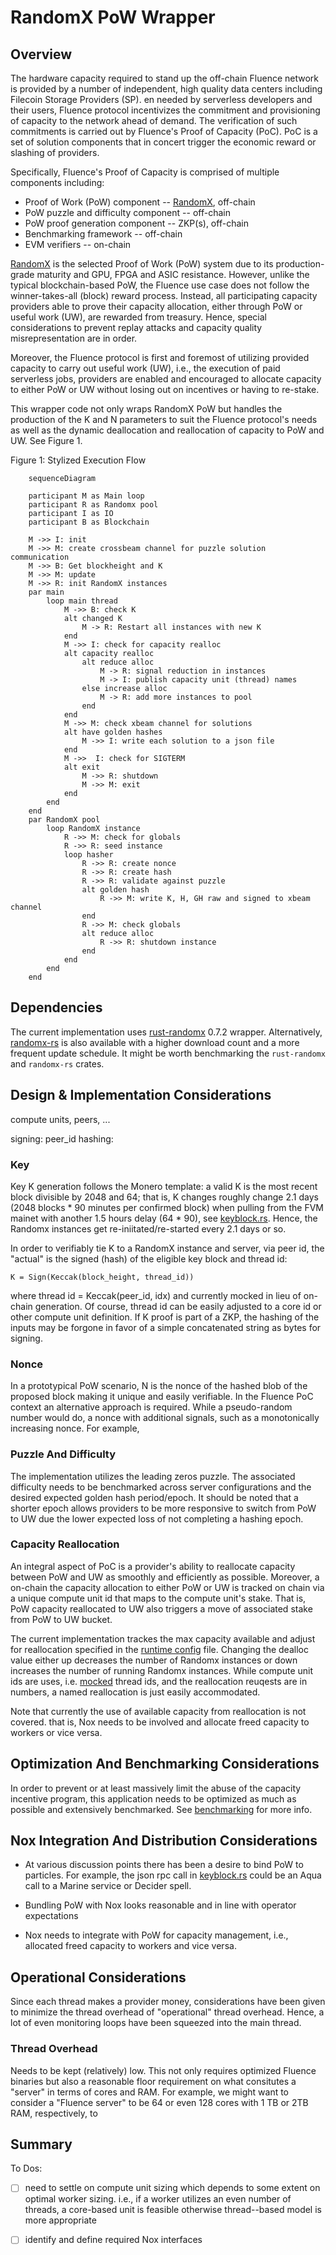 # RandomX PoW Wrapper

## Overview

The hardware capacity required to stand up the off-chain Fluence network is provided by a number of independent, high quality data centers including Filecoin Storage Providers (SP). en needed by serverless developers and their users, Fluence protocol incentivizes the commitment and provisioning of capacity to the network ahead of demand. The verification of such commitments is carried out by Fluence's Proof of Capacity (PoC). PoC is a set of solution components that in concert trigger the economic reward or slashing of providers.

Specifically, Fluence's Proof of Capacity is comprised of multiple components including:

* Proof of Work (PoW) component -- [RandomX](https://github.com/tevador/RandomX), off-chain
* PoW puzzle and difficulty component -- off-chain
* PoW proof generation component -- ZKP(s), off-chain
* Benchmarking framework -- off-chain
* EVM verifiers --  on-chain

[RandomX](https://github.com/tevador/RandomX) is the selected Proof of Work (PoW) system due to its production-grade maturity and GPU, FPGA and ASIC resistance. However, unlike the typical blockchain-based PoW, the Fluence use case does not follow the winner-takes-all (block) reward process. Instead, all participating capacity providers able to prove their capacity allocation, either through PoW or useful work (UW), are rewarded from treasury. Hence, special considerations to prevent replay attacks and capacity quality misrepresentation are in order.

Moreover, the Fluence protocol is first and foremost of utilizing provided capacity to carry out useful work (UW), i.e., the execution of paid serverless jobs, providers are enabled and encouraged to allocate capacity to either PoW or UW without losing out on incentives or having to re-stake. 

This wrapper code not only wraps RandomX PoW but handles the production of the K and N parameters to suit the Fluence protocol's needs as well as the dynamic deallocation and reallocation of capacity to PoW and UW. See Figure 1.

Figure 1: Stylized Execution Flow
```mermaid
    sequenceDiagram

    participant M as Main loop
    participant R as Randomx pool
    participant I as IO
    participant B as Blockchain

    M ->> I: init
    M ->> M: create crossbeam channel for puzzle solution communication
    M ->> B: Get blockheight and K
    M ->> M: update
    M ->> R: init RandomX instances
    par main
        loop main thread
            M ->> B: check K
            alt changed K
                M -> R: Restart all instances with new K
            end
            M ->> I: check for capacity realloc
            alt capacity realloc
                alt reduce alloc
                    M -> R: signal reduction in instances
                    M -> I: publish capacity unit (thread) names
                else increase alloc
                    M -> R: add more instances to pool
                end
            end
            M ->> M: check xbeam channel for solutions
            alt have golden hashes
                M ->> I: write each solution to a json file
            end
            M ->>  I: check for SIGTERM
            alt exit
                M ->> R: shutdown
                M ->> M: exit
            end
        end
    end
    par RandomX pool
        loop RandomX instance
            R ->> M: check for globals
            R ->> R: seed instance
            loop hasher
                R ->> R: create nonce
                R ->> R: create hash
                R ->> R: validate against puzzle
                alt golden hash
                    R ->> M: write K, H, GH raw and signed to xbeam channel
                end
                R ->> M: check globals
                alt reduce alloc
                    R ->> R: shutdown instance
                end
            end    
        end
    end
```

## Dependencies

The current implementation uses [rust-randomx](https://crates.io/crates/rust-randomx) 0.7.2 wrapper. Alternatively, [randomx-rs](https://crates.io/crates/randomx-rs) is also available with a higher download count and a more frequent update schedule. It might be worth benchmarking the `rust-randomx` and `randomx-rs` crates.

## Design & Implementation Considerations 

compute units, peers, ...

signing: peer_id
hashing: 

### Key

Key K generation follows the Monero template: a valid K is the most recent block divisible by 2048 and 64; that is, K changes roughly change 2.1 days (2048 blocks * 90 minutes per confirmed block) when pulling from the FVM mainet with another 1.5 hours delay (64 * 90), see [keyblock.rs]("./keyblock.rs"). Hence, the Randomx instances get re-iniitated/re-started every 2.1 days or so.

In order to verifiably tie K to a RandomX instance and server, via peer id, the "actual" is the signed (hash) of the eligible key block and thread id:

    K = Sign(Keccak(block_height, thread_id))

 where thread id =  Keccak(peer_id, idx) and currently mocked in lieu of on-chain generation. Of course, thread id can be easily adjusted to a core id or other compute unit definition. If K proof is part of a ZKP, the hashing of the inputs may be forgone in favor of a simple concatenated string as bytes for signing.


### Nonce

In a prototypical PoW scenario, N is the nonce of the hashed blob of the proposed block making it unique and easily verifiable. In the Fluence PoC context an alternative approach is required. While a pseudo-random number would do, a nonce with additional signals, such as a monotonically increasing nonce. For example, 

### Puzzle And Difficulty

The implementation utilizes the leading zeros puzzle. The associated difficulty needs to be benchmarked across server configurations and the desired expected golden hash period/epoch. It should be noted that a shorter epoch allows providers to be more responsive to switch from PoW to UW due the lower expected loss of not completing a hashing epoch.


### Capacity Reallocation

An integral aspect of PoC is a provider's ability to reallocate capacity between PoW and UW as smoothly and efficiently as possible. Moreover, a on-chain the capacity allocation to either PoW or UW is tracked on chain via a unique compute unit id that maps to the compute unit's stake. That is, PoW capacity reallocated to UW also triggers a move of associated stake from PoW to UW bucket. 

The current implementation trackes the max capacity available and adjust for reallocation specified in the [runtime config]("./data/runtime_cfg.json") file. Changing the dealloc value either up  decreases the number of Randomx instances or down increases the number of running Randomx instances. While compute unit ids are uses, i.e. [mocked]("./src/mcoks.rs") thread ids, and the reallocation reuqests are in numbers, a named reallocation is just easily accommodated. 

Note that currently the use of available capacity from reallocation is not covered. that is, Nox needs to be involved and allocate freed capacity to workers or vice versa.

## Optimization And Benchmarking Considerations

In order to prevent or at least massively limit the abuse of the capacity incentive program, this application needs to be optimized as much as possible and extensively benchmarked. See [benchmarking](https://www.notion.so/fluencenetwork/Proof-of-Work-Benchmarking-Pre-FLIP-9f1b8cdf6ab94ab2a6a77b31e33b02de?pvs=4) for more info.

## Nox Integration And Distribution Considerations

* At various discussion points there has been a desire to bind PoW to particles. For example, the json rpc call in [keyblock.rs]("./src/keyblock.rs") could be an Aqua call to a Marine service or Decider spell. 

* Bundling PoW with Nox looks reasonable and in line with operator expectations
  
* Nox needs to integrate with PoW for capacity management, i.e., allocated freed capacity to workers and vice versa.


## Operational Considerations

Since each thread makes a provider money, considerations have been given to minimize the thread overhead of "operational" thread overhead. Hence, a lot of even monitoring loops have been squeezed into the main thread.

### Thread Overhead

Needs to be kept (relatively) low. This not only requires optimized Fluence binaries but also a reasonable floor requirement on what consitutes a "server" in terms of cores and RAM. For example, we might want to consider a "Fluence server"  to be 64 or even 128 cores with 1 TB or 2TB RAM, respectively, to 


## Summary

To Dos:  

- [ ] need to settle on compute unit sizing which depends to some extent on optimal worker sizing. i.e., if a worker utilizes an even number of threads, a core-based unit is feasible otherwise thread--based model is more appropriate
- [ ] identify and define required Nox interfaces  




